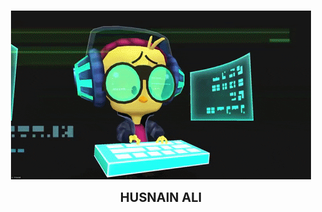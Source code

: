 ###

<p align="center">
  <img src="https://github.com/HusnainZee/HusnainZee/blob/main/hello.gif" alt="Your GIF" />
</p>

<p align="center"><b style="font-size:20px">HUSNAIN ALI</b></p>


<!--
**HusnainZee/HusnainZee** is a ✨ _special_ ✨ repository because its `README.md` (this file) appears on your GitHub profile.

Here are some ideas to get you started:

- 🔭 I’m currently working on ...
- 🌱 I’m currently learning ...
- 👯 I’m looking to collaborate on ...
- 🤔 I’m looking for help with ...
- 💬 Ask me about ...
- 📫 How to reach me: ...
- 😄 Pronouns: ...
- ⚡ Fun fact: ...
-->

